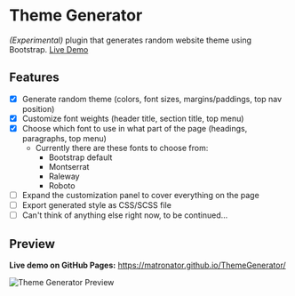 <!-- #### Notice: If you like this project, please consider [donating](https://github.com/matronator#support). The battery on my macbook died and I need to get it replaced to be able to work, but a battery replacement for a 7 year old macbook is kinda expensive and money's little tight right now. Any help would be much appretiated! Thank you :) -->

# Theme Generator

*(Experimental)* plugin that generates random website theme using Bootstrap. [Live Demo](https://matronator.github.io/ThemeGenerator/)

## Features

- [x] Generate random theme (colors, font sizes, margins/paddings, top nav position)
- [x] Customize font weights (header title, section title, top menu)
- [x] Choose which font to use in what part of the page (headings, paragraphs, top menu)
  - Currently there are these fonts to choose from:
    * Bootstrap default
    * Montserrat
    * Raleway
    * Roboto
- [ ] Expand the customization panel to cover everything on the page
- [ ] Export generated style as CSS/SCSS file
- [ ] Can't think of anything else right now, to be continued...

## Preview

**Live demo on GitHub Pages:** https://matronator.github.io/ThemeGenerator/

![Theme Generator Preview](https://github.com/matronator/ThemeGenerator/blob/master/preview.gif?raw=true "Theme Generator Preview")

